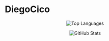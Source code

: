 # DiegoCico

<div align="center">
  
![Top Languages](https://github-readme-stats.vercel.app/api/top-langs?username=diegocico&theme=material-palenight&hide_border=true&layout=compact&langs_count=10&card_width=333)

![GitHub Stats](https://github-readme-stats.vercel.app/api?username=DiegoCico&show_icons=true&theme=radical)



  
</div>
